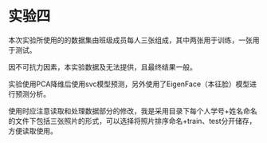 # 实验四

本次实验所使用的的数据集由班级成员每人三张组成，其中两张用于训练，一张用于测试。

因不可抗力因素，本实验数据及无法提供，且最终结果一般。

实验使用PCA降维后使用svc模型预测，另外使用了EigenFace（本征脸）模型进行预测分析。

使用时应注意读取和处理数据部分的修改，我是采用目录下每个人学号+姓名命名的文件下包括三张照片的形式，可以选择将照片排序命名+train、test分开储存，方便读取使用。
